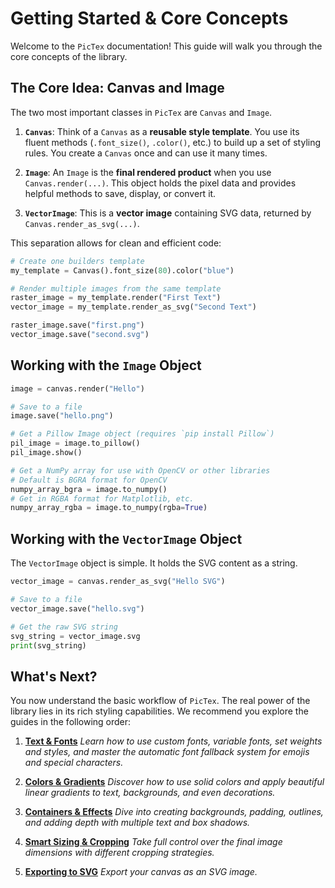 # Getting Started & Core Concepts

Welcome to the `PicTex` documentation! This guide will walk you through the core concepts of the library.

## The Core Idea: Canvas and Image

The two most important classes in `PicTex` are `Canvas` and `Image`.

1.  **`Canvas`**: Think of a `Canvas` as a **reusable style template**. You use its fluent methods (`.font_size()`, `.color()`, etc.) to build up a set of styling rules. You create a `Canvas` once and can use it many times.

2.  **`Image`**: An `Image` is the **final rendered product** when you use `Canvas.render(...)`. This object holds the pixel data and provides helpful methods to save, display, or convert it.

3.  **`VectorImage`**: This is a **vector image** containing SVG data, returned by `Canvas.render_as_svg(...)`.

This separation allows for clean and efficient code:

```python
# Create one builders template
my_template = Canvas().font_size(80).color("blue")

# Render multiple images from the same template
raster_image = my_template.render("First Text")
vector_image = my_template.render_as_svg("Second Text")

raster_image.save("first.png")
vector_image.save("second.svg")
```

## Working with the `Image` Object

```python
image = canvas.render("Hello")

# Save to a file
image.save("hello.png")

# Get a Pillow Image object (requires `pip install Pillow`)
pil_image = image.to_pillow()
pil_image.show()

# Get a NumPy array for use with OpenCV or other libraries
# Default is BGRA format for OpenCV
numpy_array_bgra = image.to_numpy()
# Get in RGBA format for Matplotlib, etc.
numpy_array_rgba = image.to_numpy(rgba=True)
```

## Working with the `VectorImage` Object

The `VectorImage` object is simple. It holds the SVG content as a string.

```python
vector_image = canvas.render_as_svg("Hello SVG")

# Save to a file
vector_image.save("hello.svg")

# Get the raw SVG string
svg_string = vector_image.svg
print(svg_string)
```

## What's Next?

You now understand the basic workflow of `PicTex`. The real power of the library lies in its rich styling capabilities. We recommend you explore the guides in the following order:

1.  **[Text & Fonts](./text.md)**
    *Learn how to use custom fonts, variable fonts, set weights and styles, and master the automatic font fallback system for emojis and special characters.*

2.  **[Colors & Gradients](./colors.md)**
    *Discover how to use solid colors and apply beautiful linear gradients to text, backgrounds, and even decorations.*

3.  **[Containers & Effects](./effects.md)**
    *Dive into creating backgrounds, padding, outlines, and adding depth with multiple text and box shadows.*

4.  **[Smart Sizing & Cropping](./crop.md)**
    *Take full control over the final image dimensions with different cropping strategies.*

5.  **[Exporting to SVG](./exporting_svg.md)**
    *Export your canvas as an SVG image.*